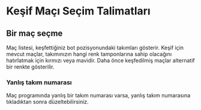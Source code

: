 Keşif Maçı Seçim Talimatları
========================

## Bir maç seçme

Maç listesi, keşfettiğiniz bot pozisyonundaki takımları gösterir.
Keşif için mevcut maçlar, takımınızın hangi renk tamponlarına sahip olacağını hatırlatmak için kırmızı veya mavidir.
Daha önce keşfedilmiş maçlar alternatif bir renkte gösterilir.

### Yanlış takım numarası

Maç programında yanlış bir takım numarası varsa, yanlış takım numarasına tıkladıktan sonra düzeltebilirsiniz.

